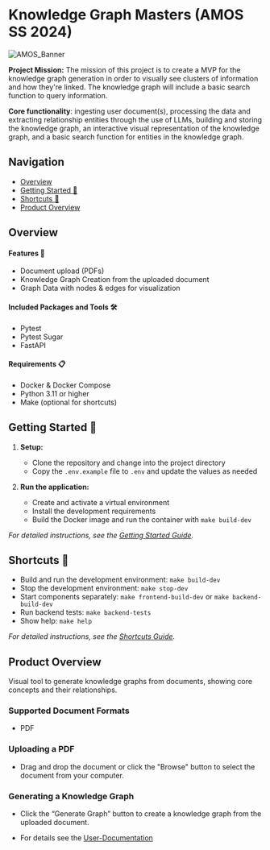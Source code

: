 # Knowledge Graph Masters (AMOS SS 2024)



![AMOS_Banner ](https://github.com/amosproj/amos2024ss05-knowledge-graph-extractor/assets/75223225/ea785a68-b484-43a0-ad36-fe79fbb47943)

<b>Project Mission:</b> The mission of this project is to create a MVP for the knowledge graph generation in order to visually see clusters of information and how they're linked. The knowledge graph will include a basic search function to query information.

<b>Core functionality</b>: ingesting user document(s), processing the data and extracting relationship entities through the use of LLMs, building and storing the knowledge graph, an interactive visual representation of the knowledge graph, and a basic search function for entities in the knowledge graph.

## Navigation

- [Overview](#overview)
- [Getting Started 🏁](#getting-started-)
- [Shortcuts 🔑](#shortcuts-)
- [Product Overview](#product-overview)

## Overview

#### Features 🚀

- Document upload (PDFs)
- Knowledge Graph Creation from the uploaded document
- Graph Data with nodes & edges for visualization

#### Included Packages and Tools 🛠️

- Pytest
- Pytest Sugar
- FastAPI

#### Requirements 📋

- Docker & Docker Compose
- Python 3.11 or higher
- Make (optional for shortcuts)

## Getting Started 🏁

1. **Setup:**
    - Clone the repository and change into the project directory
    - Copy the `.env.example` file to `.env` and update the values as needed


2. **Run the application:**
    - Create and activate a virtual environment
    - Install the development requirements
    - Build the Docker image and run the container with `make build-dev`


*For detailed instructions, see the [Getting Started Guide](Documentation/getting-started.md).*

## Shortcuts 🔑

- Build and run the development environment: `make build-dev`
- Stop the development environment: `make stop-dev`
- Start components separately: `make frontend-build-dev` or `make backend-build-dev`
- Run backend tests: `make backend-tests`
- Show help: `make help`

*For detailed instructions, see the [Shortcuts Guide](Documentation/shortcuts.md).*

## Product Overview

Visual tool to generate knowledge graphs from documents, showing core concepts and their relationships.

### Supported Document Formats

- PDF

### Uploading a PDF

- Drag and drop the document or click the "Browse" button to select the document from your computer.

### Generating a Knowledge Graph

- Click the “Generate Graph” button to create a knowledge graph from the uploaded document.

* For details see the [User-Documentation](https://github.com/amosproj/amos2024ss05-knowledge-graph-extractor/wiki/User-Documentation)
